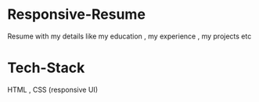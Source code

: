 # Responsive-Resume
Resume with my details like my education  , my experience , my projects etc

# Tech-Stack
HTML , CSS (responsive UI)
